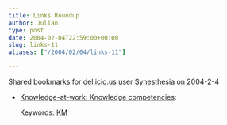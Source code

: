 ```yaml
---
title: Links Roundup
author: Julian
type: post
date: 2004-02-04T22:59:00+00:00
slug: links-11 
aliases: ["/2004/02/04/links-11"]

---
```

Shared bookmarks for [del.icio.us][1] user  [Synesthesia][2] on 2004-2-4

  * [Knowledge-at-work: Knowledge competencies][3]:
   
    Keywords: [KM][4]

 [1]: https://del.icio.us/
 [2]: https://del.icio.us/synesthesia
 [3]: https://denham.typepad.com/km/2004/02/knowledge_compe.html "https://denham.typepad.com/km/2004/02/knowledge_compe.html"
 [4]: https://del.icio.us/synesthesia/KM